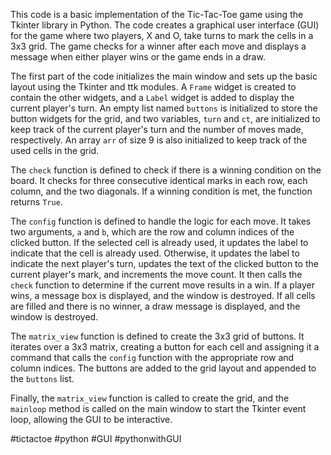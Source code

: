 This code is a basic implementation of the Tic-Tac-Toe game using the Tkinter library in Python. The code creates a graphical user interface (GUI) for the game where two players, X and O, take turns to mark the cells in a 3x3 grid. The game checks for a winner after each move and displays a message when either player wins or the game ends in a draw.

The first part of the code initializes the main window and sets up the basic layout using the Tkinter and ttk modules. A `Frame` widget is created to contain the other widgets, and a `Label` widget is added to display the current player's turn. An empty list named `buttons` is initialized to store the button widgets for the grid, and two variables, `turn` and `ct`, are initialized to keep track of the current player's turn and the number of moves made, respectively. An array `arr` of size 9 is also initialized to keep track of the used cells in the grid.

The `check` function is defined to check if there is a winning condition on the board. It checks for three consecutive identical marks in each row, each column, and the two diagonals. If a winning condition is met, the function returns `True`.

The `config` function is defined to handle the logic for each move. It takes two arguments, `a` and `b`, which are the row and column indices of the clicked button. If the selected cell is already used, it updates the label to indicate that the cell is already used. Otherwise, it updates the label to indicate the next player's turn, updates the text of the clicked button to the current player's mark, and increments the move count. It then calls the `check` function to determine if the current move results in a win. If a player wins, a message box is displayed, and the window is destroyed. If all cells are filled and there is no winner, a draw message is displayed, and the window is destroyed.

The `matrix_view` function is defined to create the 3x3 grid of buttons. It iterates over a 3x3 matrix, creating a button for each cell and assigning it a command that calls the `config` function with the appropriate row and column indices. The buttons are added to the grid layout and appended to the `buttons` list.

Finally, the `matrix_view` function is called to create the grid, and the `mainloop` method is called on the main window to start the Tkinter event loop, allowing the GUI to be interactive.

#tictactoe #python #GUI #pythonwithGUI
